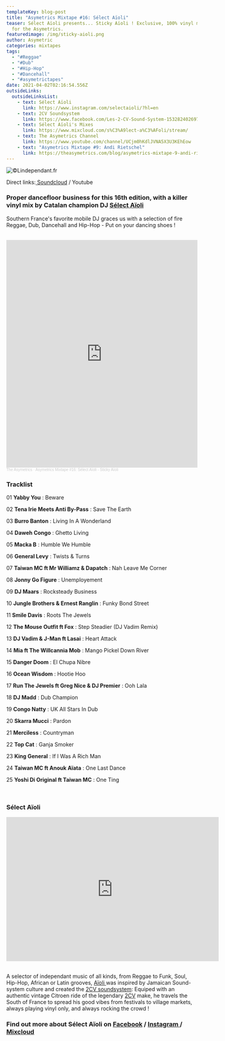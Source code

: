 ```yaml
---
templateKey: blog-post
title: "Asymetrics Mixtape #16: Sélect Aïoli"
teaser: Sélect Aïoli presents... Sticky Aïoli ! Exclusive, 100% vinyl mixtape
  for the Asymetrics.
featuredimage: /img/sticky-aioli.png
author: Asymetric
categories: mixtapes
tags:
  - "#Reggae"
  - "#Dub"
  - "#Hip-Hop"
  - "#Dancehall"
  - "#asymetrictapes"
date: 2021-04-02T02:16:54.556Z
outsideLinks:
  outsideLinksList:
    - text: Sélect Aïoli
      link: https://www.instagram.com/selectaioli/?hl=en
    - text: 2CV Soundsystem
      link: https://www.facebook.com/Les-2-CV-Sound-System-1532824026972406/
    - text: Sélect Aïoli's Mixes
      link: https://www.mixcloud.com/s%C3%A9lect-a%C3%AFoli/stream/
    - text: The Asymetrics Channel
      link: https://www.youtube.com/channel/UCjm0hKdlJVNA5X3U3KEhEow
    - text: "Asymetrics Mixtape #9: Andi Rietschel"
      link: https://theasymetrics.com/blog/asymetrics-mixtape-9-andi-rietschel/
---
```

![](/img/aioli-credit-lindependant.fr.jpg "©Lindependant.fr")

Direct links:[ Soundcloud](https://soundcloud.com/the-asymetrics/asymetrics-mixtape-16-select-aioli) / Youtube

### Proper dancefloor business for this 16th edition, with a killer vinyl mix by Catalan champion DJ [Sélect Aïoli](https://www.facebook.com/selectaioli)

Southern France's favorite mobile DJ graces us with a selection of fire Reggae, Dub, Dancehall and Hip-Hop - Put on your dancing shoes !

<br>

<iframe width="100%" height="600" scrolling="no" frameborder="no" allow="autoplay" src="https://w.soundcloud.com/player/?url=https%3A//api.soundcloud.com/tracks/1018525105&color=%23ff5500&auto_play=false&hide_related=false&show_comments=true&show_user=true&show_reposts=false&show_teaser=true&visual=true"></iframe><div style="font-size: 10px; color: #cccccc;line-break: anywhere;word-break: normal;overflow: hidden;white-space: nowrap;text-overflow: ellipsis; font-family: Interstate,Lucida Grande,Lucida Sans Unicode,Lucida Sans,Garuda,Verdana,Tahoma,sans-serif;font-weight: 100;"><a href="https://soundcloud.com/the-asymetrics" title="The Asymetrics" target="_blank" style="color: #cccccc; text-decoration: none;">The Asymetrics</a> · <a href="https://soundcloud.com/the-asymetrics/asymetrics-mixtape-16-select-aioli" title="Asymetrics Mixtape #16: Sélect Aïoli - Sticky Aïoli" target="_blank" style="color: #cccccc; text-decoration: none;">Asymetrics Mixtape #16: Sélect Aïoli - Sticky Aïoli</a></div>

### Tracklist

01 **Yabby You** : Beware

02 **Tena Irie Meets Anti By-Pass** : Save The Earth

03 **Burro Banton** : Living In A Wonderland

04 **Daweh Congo** : Ghetto Living

05 **Macka B** : Humble We Humble

06 **General Levy** : Twists & Turns

07 **Taiwan MC ft Mr Williamz & Dapatch** : Nah Leave Me Corner

08 **Jonny Go Figure** : Unemployement

09 **DJ Maars** : Rocksteady Business

10 **Jungle Brothers & Ernest Ranglin** : Funky Bond Street

11 **Smile Davis** : Roots The Jewels

12 **The Mouse Outfit ft Fox** : Step Steadier (DJ Vadim Remix)

13 **DJ Vadim & J-Man ft Lasai** : Heart Attack

14 **Mia ft The Willcannia Mob** : Mango Pickel Down River

15 **Danger Doom** : El Chupa Nibre

16 **Ocean Wisdom** : Hootie Hoo

17 **Run The Jewels ft Greg Nice & DJ Premier** : Ooh Lala

18 **DJ Madd** : Dub Champion

19 **Congo Natty** : UK All Stars In Dub

20 **Skarra Mucci** : Pardon

21 **Merciless** : Countryman

22 **Top Cat** : Ganja Smoker

23 **King General** : If I Was A Rich Man

24 **Taiwan MC ft Anouk Aïata** : One Last Dance

25 **Yoshi Di Original ft Taiwan MC** : One Ting

<br>

### Sélect Aïoli

<iframe width="560" height="380" src="https://www.youtube-nocookie.com/embed/vimPwcL9_5k" title="YouTube video player" frameborder="0" allow="accelerometer; autoplay; clipboard-write; encrypted-media; gyroscope; picture-in-picture" allowfullscreen></iframe>

<br>

<br>

A selector of independant music of all kinds, from Reggae to Funk, Soul, Hip-Hop, African or Latin grooves, [Aïoli ](https://www.youtube.com/watch?v=LTWF09Slv6Y)was inspired by Jamaican Sound-system culture and created the [2CV soundsystem](https://www.facebook.com/Les-2-CV-Sound-System-1532824026972406/): Equiped with an authentic vintage Citroen ride of the legendary [2CV](https://en.wikipedia.org/wiki/Citro%C3%ABn_2CV) make, he travels the South of France to spread his good vibes from festivals to village markets, always playing vinyl only, and always rocking the crowd !

### Find out more about Sélect Aïoli on [Facebook](https://www.facebook.com/selectaioli) / [Instagram ](https://www.instagram.com/selectaioli/?hl=en)/ [Mixcloud](https://www.mixcloud.com/s%C3%A9lect-a%C3%AFoli/stream/)